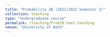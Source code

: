 ```yaml
---
title: "Probability 2B (2021/2022 Semester 2)"
collection: teaching
type: "Undergraduate course"
permalink: /teaching/Prob2B-Sem1-teaching
venue: "University of Bath"
---
```

